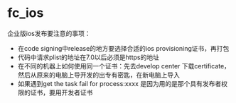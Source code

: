 fc_ios
======
企业版ios发布要注意的事项：
*   在code signing中release的地方要选择合适的ios provisioning证书，再打包
*   代码中请求plist的地址在7.0以后必须是https的地址
*   在不同的机器上如何使用同一个证书：先去develop center 下载certificate，然后从原来的电脑上导开发的出专有密匙，在新电脑上导入
*   如果遇到get the task fail for process:xxxx 是因为用的是那个具有发布者权限的证书，要用开发者证书
